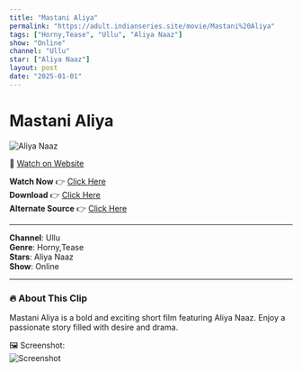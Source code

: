```yaml
---
title: "Mastani Aliya"
permalink: "https://adult.indianseries.site/movie/Mastani%20Aliya"
tags: ["Horny,Tease", "Ullu", "Aliya Naaz"]
show: "Online"
channel: "Ullu"
star: ["Aliya Naaz"]
layout: post
date: "2025-01-01"
---
```


# Mastani Aliya

![Aliya Naaz](https://shorts.desisins.com/wp-content/uploads/2023/12/Mastani-Aliya-Ullu-DesiSins.com_.jpg)

🔗 [Watch on Website](https://adult.indianseries.site/movie/Mastani%20Aliya)

**Watch Now** 👉 [Click Here](https://adult.indianseries.site/movie/Mastani%20Aliya)  
**Download** 👉 [Click Here](https://adult.indianseries.site/movie/Mastani%20Aliya)  
**Alternate Source** 👉 [Click Here](https://adult.indianseries.site/movie/Mastani%20Aliya)

---

**Channel**: Ullu  
**Genre**: Horny,Tease  
**Stars**: Aliya Naaz  
**Show**: Online

---

### 🔥 About This Clip

Mastani Aliya is a bold and exciting short film featuring Aliya Naaz. Enjoy a passionate story filled with desire and drama.
 
🖼️ Screenshot:  
![Screenshot](https://shorts.desisins.com/wp-content/uploads/2023/12/Mastani-Aliya-Ullu-DesiSins.com_.jpg)
